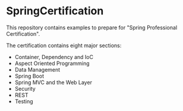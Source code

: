 # SpringCertification

This repository contains examples to prepare for "Spring Professional Certification".

The certification contains eight major sections:
- Container, Dependency and IoC
- Aspect Oriented Programming
- Data Management
- Spring Boot
- Spring MVC and the Web Layer
- Security
- REST
- Testing
